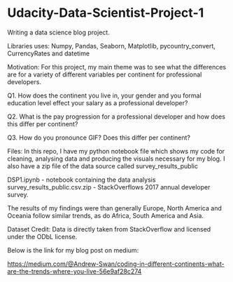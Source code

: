 # Udacity-Data-Scientist-Project-1

Writing a data science blog project.

Libraries uses:
Numpy, Pandas, Seaborn, Matplotlib, pycountry_convert, CurrencyRates and datetime

Motivation:
For this project, my main theme was to see what the differences are for a variety of different variables per continent for professional developers. 

Q1. How does the continent you live in, your gender and you formal education level effect your salary as a professional developer?

Q2. What is the pay progression for a professional developer and how does this differ per continent?

Q3. How do you pronounce GIF? Does this differ per continent?

Files:
In this repo, I have my python notebook file which shows my code for cleaning, analysing data and producing the visuals necessary for my blog. I also have a zip file of the data source called survey_results_public

DSP1.ipynb - notebook containing the data analysis
survey_results_public.csv.zip - StackOverflows 2017 annual developer survey.

The results of my findings were than generally Europe, North America and Oceania follow similar trends, as do Africa, South America and Asia.

Dataset Credit:
Data is directly taken from StackOverflow and licensed under the ODbL license.

Below is the link for my blog post on medium:

https://medium.com/@Andrew-Swan/coding-in-different-continents-what-are-the-trends-where-you-live-56e9af28c274

